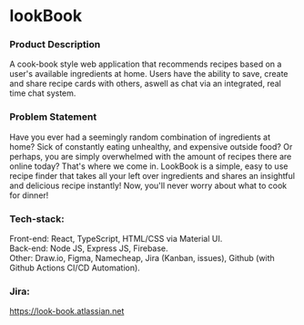 # lookBook

### Product Description

A cook-book style web application that recommends recipes based on a user's available ingredients at home. Users have the ability to save, create and share recipe cards with others, aswell as chat via an integrated, real time chat system.

### Problem Statement

Have you ever had a seemingly random combination of ingredients at home? Sick of constantly eating unhealthy, and expensive outside food? Or perhaps, you are simply overwhelmed with the amount of recipes there are online today? That's where we come in. LookBook is a simple, easy to use recipe finder that takes all your left over ingredients and shares an insightful and delicious recipe instantly! Now, you'll never worry about what to cook for dinner!

### Tech-stack:

Front-end: React, TypeScript, HTML/CSS via Material UI.\
Back-end: Node JS, Express JS, Firebase.\
Other: Draw.io, Figma, Namecheap, Jira (Kanban, issues), Github (with Github Actions CI/CD Automation).

### Jira:

https://look-book.atlassian.net
